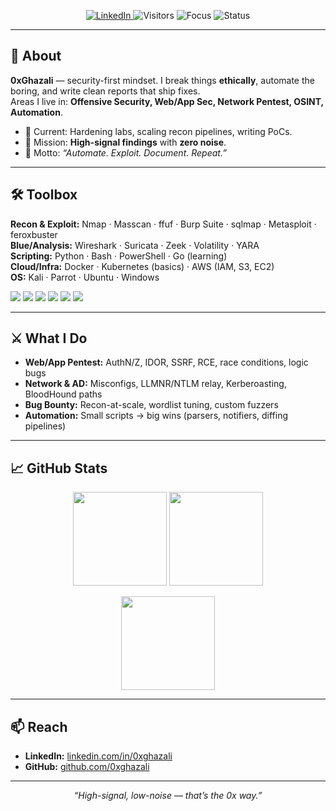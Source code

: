 <p align="center">
  <a href="https://linkedin.com/in/0xghazali">
    <img alt="LinkedIn" src="https://img.shields.io/badge/LinkedIn-0xghazali-blue?logo=linkedin&logoColor=white">
  </a>
  <img alt="Visitors" src="https://komarev.com/ghpvc/?username=0xghazali&style=flat">
  <img alt="Focus" src="https://img.shields.io/badge/Focus-Cyber_Security-black?logo=probot">
  <img alt="Status" src="https://img.shields.io/badge/Status-Building-red?logo=rocket">
</p>

---

## 🧠 About
**0xGhazali** — security-first mindset. I break things **ethically**, automate the boring, and write clean reports that ship fixes.  
Areas I live in: **Offensive Security, Web/App Sec, Network Pentest, OSINT, Automation**.

- 🔭 Current: Hardening labs, scaling recon pipelines, writing PoCs.
- 🎯 Mission: **High-signal findings** with **zero noise**.
- 📝 Motto: *“Automate. Exploit. Document. Repeat.”*

---

## 🛠️ Toolbox
**Recon & Exploit:** Nmap · Masscan · ffuf · Burp Suite · sqlmap · Metasploit · feroxbuster  
**Blue/Analysis:** Wireshark · Suricata · Zeek · Volatility · YARA  
**Scripting:** Python · Bash · PowerShell · Go (learning)  
**Cloud/Infra:** Docker · Kubernetes (basics) · AWS (IAM, S3, EC2)  
**OS:** Kali · Parrot · Ubuntu · Windows

<p>
  <img src="https://img.shields.io/badge/Python-3776AB?logo=python&logoColor=white"/>
  <img src="https://img.shields.io/badge/Bash-121011?logo=gnu-bash&logoColor=white"/>
  <img src="https://img.shields.io/badge/Nmap-00427A?logo=gnometerminal&logoColor=white"/>
  <img src="https://img.shields.io/badge/Burp_Suite-FF6F00?logo=burpsuite&logoColor=white"/>
  <img src="https://img.shields.io/badge/Wireshark-1679A7?logo=wireshark&logoColor=white"/>
  <img src="https://img.shields.io/badge/Docker-2496ED?logo=docker&logoColor=white"/>
</p>

---

## ⚔️ What I Do
- **Web/App Pentest:** AuthN/Z, IDOR, SSRF, RCE, race conditions, logic bugs  
- **Network & AD:** Misconfigs, LLMNR/NTLM relay, Kerberoasting, BloodHound paths  
- **Bug Bounty:** Recon-at-scale, wordlist tuning, custom fuzzers  
- **Automation:** Small scripts → big wins (parsers, notifiers, diffing pipelines)

---

## 📈 GitHub Stats
<p align="center">
  <img src="https://github-readme-stats.vercel.app/api?username=0xghazali&show_icons=true&hide_title=true" height="150" />
  <img src="https://streak-stats.demolab.com?user=0xghazali" height="150" />
</p>
<p align="center">
  <img src="https://github-readme-stats.vercel.app/api/top-langs/?username=0xghazali&layout=compact" height="150" />
</p>

---

## 📫 Reach
- **LinkedIn:** <a href="https://linkedin.com/in/0xghazali">linkedin.com/in/0xghazali</a>  
- **GitHub:** <a href="https://github.com/0xghazali">github.com/0xghazali</a>

---

<p align="center"><i>“High-signal, low-noise — that’s the 0x way.”</i></p>
